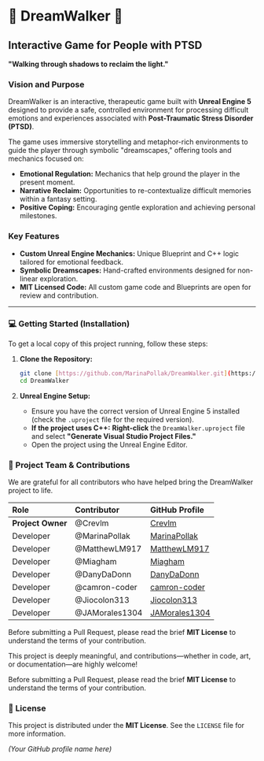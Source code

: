 # 🌌 DreamWalker 🌙

## Interactive Game for People with PTSD

**"Walking through shadows to reclaim the light."**

### Vision and Purpose

DreamWalker is an interactive, therapeutic game built with **Unreal Engine 5** designed to provide a safe, controlled environment for processing difficult emotions and experiences associated with **Post-Traumatic Stress Disorder (PTSD)**.

The game uses immersive storytelling and metaphor-rich environments to guide the player through symbolic "dreamscapes," offering tools and mechanics focused on:

* **Emotional Regulation:** Mechanics that help ground the player in the present moment.
* **Narrative Reclaim:** Opportunities to re-contextualize difficult memories within a fantasy setting.
* **Positive Coping:** Encouraging gentle exploration and achieving personal milestones.

### Key Features

* **Custom Unreal Engine Mechanics:** Unique Blueprint and C++ logic tailored for emotional feedback.
* **Symbolic Dreamscapes:** Hand-crafted environments designed for non-linear exploration.
* **MIT Licensed Code:** All custom game code and Blueprints are open for review and contribution.

---

### 💻 Getting Started (Installation)

To get a local copy of this project running, follow these steps:

1.  **Clone the Repository:**
    ```bash
    git clone [https://github.com/MarinaPollak/DreamWalker.git](https://github.com/MarinaPollak/DreamWalker.git)
    cd DreamWalker
    ```

2.  **Unreal Engine Setup:**
    * Ensure you have the correct version of Unreal Engine 5 installed (check the `.uproject` file for the required version).
    * **If the project uses C++:** **Right-click** the `DreamWalker.uproject` file and select **"Generate Visual Studio Project Files."**
    * Open the project using the Unreal Engine Editor.

### 🤝 Project Team & Contributions

We are grateful for all contributors who have helped bring the DreamWalker project to life.

| Role | Contributor | GitHub Profile |
| :--- | :--- | :--- |
| **Project Owner** | @Crevlm | [Crevlm](https://github.com/Crevlm) |
| Developer | @MarinaPollak | [MarinaPollak](https://github.com/MarinaPollak) |
| Developer | @MatthewLM917 | [MatthewLM917](https://github.com/MatthewLM917) |
| Developer | @Miagham | [Miagham](https://github.com/Miagham) |
| Developer | @DanyDaDonn | [DanyDaDonn](https://github.com/DanyDaDonn) |
| Developer | @camron-coder | [camron-coder](https://github.com/camron-coder) |
| Developer | @Jiocolon313 | [Jiocolon313](https://github.com/Jiocolon313) |
| Developer | @JAMorales1304 | [JAMorales1304](https://github.com/JAMorales1304) |

Before submitting a Pull Request, please read the brief **MIT License** to understand the terms of your contribution.
   

This project is deeply meaningful, and contributions—whether in code, art, or documentation—are highly welcome!

Before submitting a Pull Request, please read the brief **MIT License** to understand the terms of your contribution.

### 📝 License

This project is distributed under the **MIT License**. See the `LICENSE` file for more information.

*(Your GitHub profile name here)*
